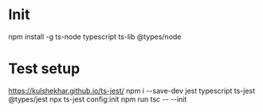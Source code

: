 # Init
npm install -g ts-node typescript ts-lib @types/node

# Test setup
https://kulshekhar.github.io/ts-jest/
npm i --save-dev jest typescript ts-jest @types/jest
npx ts-jest config:init
npm run tsc -- --init 